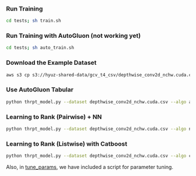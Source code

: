 ### Run Training

```bash
cd tests; sh train.sh
```

### Run Training with AutoGluon (not working yet)

```bash
cd tests; sh auto_train.sh
```

### Download the Example Dataset

```bash
aws s3 cp s3://hyuz-shared-data/gcv_t4_csv/depthwise_conv2d_nchw.cuda.csv .
```

### Use AutoGluon Tabular

```bash
python thrpt_model.py --dataset depthwise_conv2d_nchw.cuda.csv --algo auto --out_dir thrpt_autogluon
```

### Learning to Rank (Pairwise) + NN

```bash
python thrpt_model.py --dataset depthwise_conv2d_nchw.cuda.csv --algo nn --gpus 0 --out_dir thrpt_nn_model
```

### Learning to Rank (Listwise) with Catboost

```bash
python thrpt_model.py --dataset depthwise_conv2d_nchw.cuda.csv --algo cat --rank_loss_function YetiRank --gpus 0 --out_dir thrpt_cat_model
```

Also, in [tune_params](tune_params), we have included a script for parameter tuning.

